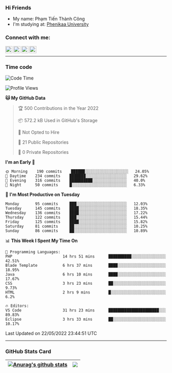 ### Hi Friends

- My name: Phạm Tiến Thành Công
- I'm studying at: [Phenikaa University]


### Connect with me:
[<img align="left" alt="PhamTienThanhCong | Facebook" width="22px" src="https://upload.wikimedia.org/wikipedia/commons/thumb/1/16/Facebook-icon-1.png/640px-Facebook-icon-1.png" />][facebook]
[<img align="left" alt="PhamTienThanhCong | Zalo" width="22px" src="https://www.anphatpc.com.vn/template/anphat_2020v2/images/icon-zalo.jpg" />][zalo]
[<img align="left" alt="PhamTienThanhCong | LinkedIn" width="22px" src="https://cdn3.iconfinder.com/data/icons/inficons/512/linkedin.png" />][linkedin]
[<img align="left" alt="PhamTienThanhCong | tiktok" width="22px" src="https://cdn.worldvectorlogo.com/logos/tiktok-logo.svg" />][tiktok]

<br />

---

### Time code

<!--START_SECTION:waka-->
![Code Time](http://img.shields.io/badge/Code%20Time-359%20hrs%2041%20mins-blue)

![Profile Views](http://img.shields.io/badge/Profile%20Views-79-blue)

**🐱 My GitHub Data** 

> 🏆 500 Contributions in the Year 2022
 > 
> 📦 572.2 kB Used in GitHub's Storage 
 > 
> 🚫 Not Opted to Hire
 > 
> 📜 21 Public Repositories 
 > 
> 🔑 0 Private Repositories  
 > 
**I'm an Early 🐤** 

```text
🌞 Morning    190 commits    ██████░░░░░░░░░░░░░░░░░░░   24.05% 
🌆 Daytime    234 commits    ███████░░░░░░░░░░░░░░░░░░   29.62% 
🌃 Evening    316 commits    ██████████░░░░░░░░░░░░░░░   40.0% 
🌙 Night      50 commits     █░░░░░░░░░░░░░░░░░░░░░░░░   6.33%

```
📅 **I'm Most Productive on Tuesday** 

```text
Monday       95 commits     ███░░░░░░░░░░░░░░░░░░░░░░   12.03% 
Tuesday      145 commits    ████░░░░░░░░░░░░░░░░░░░░░   18.35% 
Wednesday    136 commits    ████░░░░░░░░░░░░░░░░░░░░░   17.22% 
Thursday     122 commits    ███░░░░░░░░░░░░░░░░░░░░░░   15.44% 
Friday       125 commits    ████░░░░░░░░░░░░░░░░░░░░░   15.82% 
Saturday     81 commits     ██░░░░░░░░░░░░░░░░░░░░░░░   10.25% 
Sunday       86 commits     ██░░░░░░░░░░░░░░░░░░░░░░░   10.89%

```


📊 **This Week I Spent My Time On** 

```text
💬 Programming Languages: 
PHP                      14 hrs 51 mins      ██████████░░░░░░░░░░░░░░░   42.51% 
Blade Template           6 hrs 37 mins       ████░░░░░░░░░░░░░░░░░░░░░   18.95% 
Java                     6 hrs 10 mins       ████░░░░░░░░░░░░░░░░░░░░░   17.67% 
CSS                      3 hrs 23 mins       ██░░░░░░░░░░░░░░░░░░░░░░░   9.73% 
HTML                     2 hrs 9 mins        █░░░░░░░░░░░░░░░░░░░░░░░░   6.2%

🔥 Editors: 
VS Code                  31 hrs 23 mins      ██████████████████████░░░   89.83% 
Eclipse                  3 hrs 33 mins       ██░░░░░░░░░░░░░░░░░░░░░░░   10.17%

```


 Last Updated on 22/05/2022 23:44:51 UTC
<!--END_SECTION:waka-->

---

### GitHub Stats Card

| <a href="https://github.com/phamtienthanhcong"><img align="center" src="https://github-readme-stats.vercel.app/api?username=PhamTienThanhCong&show_icons=true&include_all_commits=true&theme=buefy&hide_border=true&theme=ocean_dark" alt="Anurag's github stats" /></a> | <a href="https://github.com/phamtienthanhcong"><img align="center" src="https://github-readme-stats.vercel.app/api/top-langs/?username=PhamTienThanhCong&layout=compact&theme=buefy&hide_border=true&theme=ocean_dark" /></a> |
| ------------- | ------------- |

[Phenikaa University]: https://phenikaa-uni.edu.vn/vi
[facebook]: https://www.facebook.com/phamtienthanhcong
[linkedin]: https://linkedin.com/in/phamtienthanhcong
[zalo]: https://zalo.me/0396396332
[tiktok]: https://www.tiktok.com/@phamtienthanhcong
[web]: https://github.com/PhamTienThanhCong/web_dev
[min project]: https://github.com/PhamTienThanhCong/Project-Of-Web
[c and cpp]: https://github.com/PhamTienThanhCong/Code_C_and_Cpro
[python]: https://github.com/PhamTienThanhCong/Python_beginer
